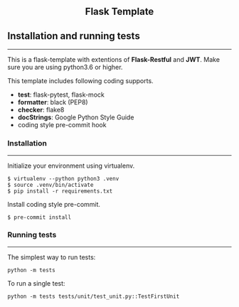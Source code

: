 <h2 align="center">Flask Template</h2>

## Installation and running tests
---
This is a flask-template with extentions of **Flask-Restful** and **JWT**.
Make sure you are using python3.6 or higher.

This template includes following coding supports.

* **test**: flask-pytest, flask-mock
* **formatter**: black (PEP8)
* **checker**: flake8
* **docStrings**: Google Python Style Guide
* coding style pre-commit hook

### Installation
---

Initialize your environment using virtualenv.
```
$ virtualenv --python python3 .venv
$ source .venv/bin/activate
$ pip install -r requirements.txt
```

Install coding style pre-commit.
```
$ pre-commit install
```

### Running tests
---

The simplest way to run tests:

```
python -m tests
```

To run a single test:

```
python -m tests tests/unit/test_unit.py::TestFirstUnit
```
